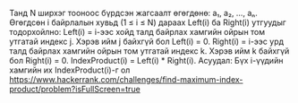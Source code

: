 Танд N ширхэг тооноос бүрдсэн жагсаалт өгөгдөнө: a₁, a₂, …, aₙ.
 Өгөгдсөн i байрлалын хувьд (1 ≤ i ≤ N) дараах Left(i) ба Right(i) утгуудыг тодорхойлно:
 Left(i) = i-ээс хойд талд байрлах хамгийн ойрын том утгатай индекс j. Хэрэв ийм j байхгүй бол Left(i) = 0.
 Right(i) = i-ээс урд талд байрлах хамгийн ойрын том утгатай индекс k. Хэрэв ийм k байхгүй бол Right(i) = 0.
 IndexProduct(i) = Left(i) * Right(i).
 Асуудал: Бүх i-үүдийн хамгийн их IndexProduct(i)-г ол
https://www.hackerrank.com/challenges/find-maximum-index-product/problem?isFullScreen=true
